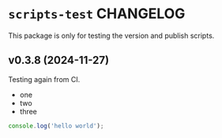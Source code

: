 # `scripts-test` CHANGELOG

This package is only for testing the version and publish scripts.

## v0.3.8 (2024-11-27)

Testing again from CI.

- one
- two
- three

```ts
console.log('hello world');
```
